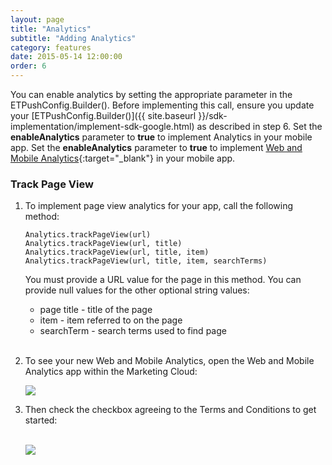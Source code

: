 ```yaml
---
layout: page
title: "Analytics"
subtitle: "Adding Analytics"
category: features
date: 2015-05-14 12:00:00
order: 6
---
```


You can enable analytics by setting the appropriate parameter in the ETPushConfig.Builder(). Before implementing this call, ensure you update your [ETPushConfig.Builder()]({{ site.baseurl }}/sdk-implementation/implement-sdk-google.html) as described in step 6. Set the **enableAnalytics** parameter to **true** to implement Analytics in your mobile app. Set the **enableAnalytics** parameter to **true** to implement [Web and Mobile Analytics](https://help.exacttarget.com/en/documentation/web_and_mobile_analytics/){:target="_blank"} in your mobile app.

<script src="https://gist.github.com/sfmc-mobilepushsdk/a1f32591efa5fcfb6943.js"></script>

### Track Page View

1.  To implement page view analytics for your app, call the following method:

    ~~~
    Analytics.trackPageView(url)
    Analytics.trackPageView(url, title)
    Analytics.trackPageView(url, title, item)
    Analytics.trackPageView(url, title, item, searchTerms)  
    ~~~
    You must provide a URL value for the page in this method. You can provide null values for the other optional string values:

    * page title - title of the page
    * item - item referred to on the page
    * searchTerm - search terms used to find page
    <br/><br/>
1.  To see your new Web and Mobile Analytics, open the Web and Mobile Analytics app within the Marketing Cloud:
    
    <img class="img-responsive" src="{{ site.baseurl }}/assets/wama_menu.png" />
1.  Then check the checkbox agreeing to the Terms and Conditions to get started:<br/><br/>
    
    <img class="img-responsive" src="{{ site.baseurl }}/assets/wama_t_and_c.png" />